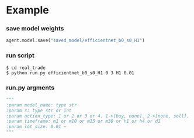 # Example

### save model weights
```python
agent.model.save("saved_model/efficientnet_b0_s0_H1")
```
### run script
```console
$ cd real_trade
$ python run.py efficientnet_b0_s0_H1 0 3 H1 0.01
```
### run.py argments
```python
"""
:param model_name: type str
:param s: type str or int
:param action_type: 1 or 2 or 3 or 4. 1->[buy, none]. 2->[none, sell]. 3->[buy, sell], 4->[buy, sell, none]
:param timeframe: m1 or m10 or m15 or m30 or h1 or h4 or d1
:param lot_size: 0.01 ~
"""
```
